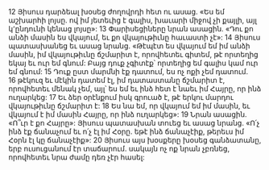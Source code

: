 12 Յիսուս դարձեալ խօսեց ժողովրդի հետ ու ասաց. «Ես եմ աշխարհի լոյսը. ով իմ յետեւից է գալիս, խաւարի միջով չի քայլի, այլ կ՚ընդունի կենաց լոյսը»: 13 Փարիսեցիները նրան ասացին. «Դու քո անձի մասին ես վկայում, եւ քո վկայութիւնը հաւաստի չէ»: 14 Յիսուս պատասխանեց եւ ասաց նրանց. «Թէպէտ ես վկայում եմ իմ անձի մասին, իմ վկայութիւնը ճշմարիտ է, որովհետեւ գիտեմ, թէ որտեղից եկայ եւ ուր եմ գնում: Բայց դուք չգիտէք՝ որտեղից եմ գալիս կամ ուր եմ գնում: 15 Դուք ըստ մարմնի էք դատում, ես ոչ ոքի չեմ դատում. 16 թէկուզ եւ մէկին դատեմ էլ, իմ դատաստանը ճշմարիտ է, որովհետեւ մենակ չեմ, այլ՝ ես եմ եւ ինձ հետ է նաեւ իմ Հայրը, որ ինձ ուղարկեց: 17 Եւ ձեր օրէնքում իսկ գրուած է, թէ երկու մարդու վկայութիւնը ճշմարիտ է: 18 Ես նա եմ, որ վկայում եմ իմ մասին, եւ վկայում է իմ մասին Հայրը, որ ինձ ուղարկեց»: 19 Նրան ասացին. «Ո՞ւր է քո Հայրը»: Յիսուս պատասխան տուեց եւ ասաց նրանց. «Ո՛չ ինձ էք ճանաչում եւ ո՛չ էլ իմ Հօրը. եթէ ինձ ճանաչէիք, թերեւս իմ Հօրն էլ կը ճանաչէիք»:
20 Յիսուս այս խօսքերը խօսեց գանձատանը, երբ ուսուցանում էր տաճարում. սակայն ոչ ոք նրան չբռնեց, որովհետեւ նրա ժամը դեռ չէր հասել:
